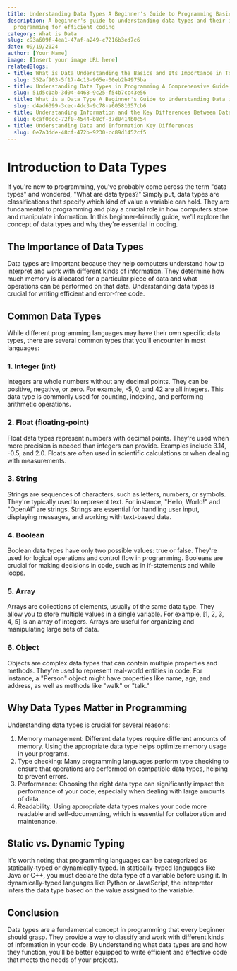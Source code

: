 ```yaml
---
title: Understanding Data Types A Beginner's Guide to Programming Basics
description: A beginner's guide to understanding data types and their importance in
  programming for efficient coding
category: What is Data
slug: c93a609f-4ea1-47af-a249-c7216b3ed7c6
date: 09/19/2024
author: [Your Name]
image: [Insert your image URL here]
relatedBlogs:
- title: What is Data Understanding the Basics and Its Importance in Today's World
  slug: 352af903-5f17-4c13-965e-00eb2b4975ba
- title: Understanding Data Types in Programming A Comprehensive Guide
  slug: 51d5c1ab-3d04-4468-9c25-f54b7cc43e56
- title: What is a Data Type A Beginner's Guide to Understanding Data in Programming
  slug: d4ad6399-3cec-4dc3-9c78-a60581057cb6
- title: Understanding Information and the Key Differences Between Data and Information
  slug: 6caf0ccc-72f0-4544-b8cf-d7d0414b0c54
- title: Understanding Data and Information Key Differences
  slug: 0e7a3dde-48cf-472b-9230-cc89d1452cf5
---
```


# Introduction to Data Types

If you're new to programming, you've probably come across the term "data types" and wondered, "What are data types?" Simply put, data types are classifications that specify which kind of value a variable can hold. They are fundamental to programming and play a crucial role in how computers store and manipulate information. In this beginner-friendly guide, we'll explore the concept of data types and why they're essential in coding.

## The Importance of Data Types

Data types are important because they help computers understand how to interpret and work with different kinds of information. They determine how much memory is allocated for a particular piece of data and what operations can be performed on that data. Understanding data types is crucial for writing efficient and error-free code.

## Common Data Types

While different programming languages may have their own specific data types, there are several common types that you'll encounter in most languages:

### 1. Integer (int)

Integers are whole numbers without any decimal points. They can be positive, negative, or zero. For example, -5, 0, and 42 are all integers. This data type is commonly used for counting, indexing, and performing arithmetic operations.

### 2. Float (floating-point)

Float data types represent numbers with decimal points. They're used when more precision is needed than integers can provide. Examples include 3.14, -0.5, and 2.0. Floats are often used in scientific calculations or when dealing with measurements.

### 3. String

Strings are sequences of characters, such as letters, numbers, or symbols. They're typically used to represent text. For instance, "Hello, World!" and "OpenAI" are strings. Strings are essential for handling user input, displaying messages, and working with text-based data.

### 4. Boolean

Boolean data types have only two possible values: true or false. They're used for logical operations and control flow in programming. Booleans are crucial for making decisions in code, such as in if-statements and while loops.

### 5. Array

Arrays are collections of elements, usually of the same data type. They allow you to store multiple values in a single variable. For example, [1, 2, 3, 4, 5] is an array of integers. Arrays are useful for organizing and manipulating large sets of data.

### 6. Object

Objects are complex data types that can contain multiple properties and methods. They're used to represent real-world entities in code. For instance, a "Person" object might have properties like name, age, and address, as well as methods like "walk" or "talk."

## Why Data Types Matter in Programming

Understanding data types is crucial for several reasons:

1. Memory management: Different data types require different amounts of memory. Using the appropriate data type helps optimize memory usage in your programs.  
2. Type checking: Many programming languages perform type checking to ensure that operations are performed on compatible data types, helping to prevent errors.  
3. Performance: Choosing the right data type can significantly impact the performance of your code, especially when dealing with large amounts of data.  
4. Readability: Using appropriate data types makes your code more readable and self-documenting, which is essential for collaboration and maintenance.  

## Static vs. Dynamic Typing

It's worth noting that programming languages can be categorized as statically-typed or dynamically-typed. In statically-typed languages like Java or C++, you must declare the data type of a variable before using it. In dynamically-typed languages like Python or JavaScript, the interpreter infers the data type based on the value assigned to the variable.

## Conclusion

Data types are a fundamental concept in programming that every beginner should grasp. They provide a way to classify and work with different kinds of information in your code. By understanding what data types are and how they function, you'll be better equipped to write efficient and effective code that meets the needs of your projects.